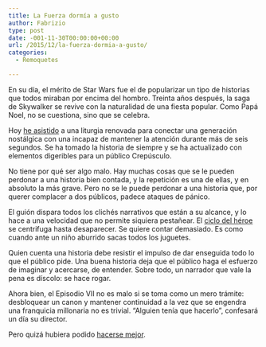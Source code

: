 ```yaml
---
title: La Fuerza dormía a gusto
author: Fabrizio
type: post
date: -001-11-30T00:00:00+00:00
url: /2015/12/la-fuerza-dormia-a-gusto/
categories:
  - Remoquetes

---
```

En su día, el mérito de Star Wars fue el de popularizar un tipo de historias que todos miraban por encima del hombro. Treinta años después, la saga de Skywalker se revive con la naturalidad de una fiesta popular. Como Papá Noel, no se cuestiona, sino que se celebra.

Hoy <a href="http://www.imdb.com/title/tt2488496/" target="_blank">he asistido</a> a una liturgia renovada para conectar una generación nostálgica con una incapaz de mantener la atención durante más de seis segundos. Se ha tomado la historia de siempre y se ha actualizado con elementos digeribles para un público Crepúsculo.

No tiene por qué ser algo malo. Hay muchas cosas que se le pueden perdonar a una historia bien contada, y la repetición es una de ellas, y en absoluto la más grave. Pero no se le puede perdonar a una historia que, por querer complacer a dos públicos, padece ataques de pánico.

El guión dispara todos los clichés narrativos que están a su alcance, y lo hace a una velocidad que no permite siquiera pestañear. El <a href="https://es.wikipedia.org/wiki/El_h%C3%A9roe_de_las_mil_caras#Los_doce_estadios_del_viaje_del_h.C3.A9roe" target="_blank">ciclo del héroe</a> se centrifuga hasta desaparecer. Se quiere contar demasiado. Es como cuando ante un niño aburrido sacas todos los juguetes.

Quien cuenta una historia debe resistir el impulso de dar enseguida todo lo que el público pide. Una buena historia deja que el público haga el esfuerzo de imaginar y acercarse, de entender. Sobre todo, un narrador que vale la pena es díscolo: se hace rogar.

Ahora bien, el Episodio VII no es malo si se toma como un mero trámite: desbloquear un canon y mantener continuidad a la vez que se engendra una franquicia millonaria no es trivial. “Alguien tenía que hacerlo”, confesará un día su director.

Pero quizá hubiera podido <a href="http://www.salon.com/2015/12/16/star_wars_the_force_awakens_you_know_all_the_spoilers_in_j_j_abrams_obsessive_reboot_because_youve_seen_this_movie_before/" target="_blank">hacerse mejor</a>.